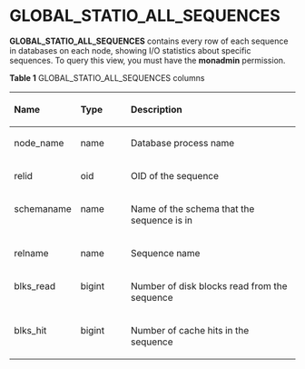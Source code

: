 # GLOBAL\_STATIO\_ALL\_SEQUENCES<a name="EN-US_TOPIC_0245374799"></a>

**GLOBAL\_STATIO\_ALL\_SEQUENCES**  contains every row of each sequence in databases on each node, showing I/O statistics about specific sequences. To query this view, you must have the  **monadmin**  permission.

**Table  1**  GLOBAL\_STATIO\_ALL\_SEQUENCES columns

<a name="en-us_topic_0237122695_table12464522277"></a>
<table><thead align="left"><tr id="en-us_topic_0237122695_row632617521276"><th class="cellrowborder" valign="top" width="19.77%" id="mcps1.2.4.1.1"><p id="en-us_topic_0237122695_p1326552132711"><a name="en-us_topic_0237122695_p1326552132711"></a><a name="en-us_topic_0237122695_p1326552132711"></a><strong id="b1296818595111"><a name="b1296818595111"></a><a name="b1296818595111"></a>Name</strong></p>
</th>
<th class="cellrowborder" valign="top" width="18.060000000000002%" id="mcps1.2.4.1.2"><p id="en-us_topic_0237122695_p1327652142717"><a name="en-us_topic_0237122695_p1327652142717"></a><a name="en-us_topic_0237122695_p1327652142717"></a><strong id="b1662714612519"><a name="b1662714612519"></a><a name="b1662714612519"></a>Type</strong></p>
</th>
<th class="cellrowborder" valign="top" width="62.17%" id="mcps1.2.4.1.3"><p id="en-us_topic_0237122695_p1732715216272"><a name="en-us_topic_0237122695_p1732715216272"></a><a name="en-us_topic_0237122695_p1732715216272"></a><strong id="b1930520795114"><a name="b1930520795114"></a><a name="b1930520795114"></a>Description</strong></p>
</th>
</tr>
</thead>
<tbody><tr id="en-us_topic_0237122695_row113272052162710"><td class="cellrowborder" valign="top" width="19.77%" headers="mcps1.2.4.1.1 "><p id="en-us_topic_0237122695_p4327195215278"><a name="en-us_topic_0237122695_p4327195215278"></a><a name="en-us_topic_0237122695_p4327195215278"></a>node_name</p>
</td>
<td class="cellrowborder" valign="top" width="18.060000000000002%" headers="mcps1.2.4.1.2 "><p id="en-us_topic_0237122695_p19327752122718"><a name="en-us_topic_0237122695_p19327752122718"></a><a name="en-us_topic_0237122695_p19327752122718"></a>name</p>
</td>
<td class="cellrowborder" valign="top" width="62.17%" headers="mcps1.2.4.1.3 "><p id="en-us_topic_0237122695_p153288529275"><a name="en-us_topic_0237122695_p153288529275"></a><a name="en-us_topic_0237122695_p153288529275"></a>Database process name</p>
</td>
</tr>
<tr id="en-us_topic_0237122695_row23281552102710"><td class="cellrowborder" valign="top" width="19.77%" headers="mcps1.2.4.1.1 "><p id="en-us_topic_0237122695_p132835242711"><a name="en-us_topic_0237122695_p132835242711"></a><a name="en-us_topic_0237122695_p132835242711"></a>relid</p>
</td>
<td class="cellrowborder" valign="top" width="18.060000000000002%" headers="mcps1.2.4.1.2 "><p id="en-us_topic_0237122695_p2328185220274"><a name="en-us_topic_0237122695_p2328185220274"></a><a name="en-us_topic_0237122695_p2328185220274"></a>oid</p>
</td>
<td class="cellrowborder" valign="top" width="62.17%" headers="mcps1.2.4.1.3 "><p id="en-us_topic_0237122695_p63281152142714"><a name="en-us_topic_0237122695_p63281152142714"></a><a name="en-us_topic_0237122695_p63281152142714"></a>OID of the sequence</p>
</td>
</tr>
<tr id="en-us_topic_0237122695_row33281152122713"><td class="cellrowborder" valign="top" width="19.77%" headers="mcps1.2.4.1.1 "><p id="en-us_topic_0237122695_p1432845282718"><a name="en-us_topic_0237122695_p1432845282718"></a><a name="en-us_topic_0237122695_p1432845282718"></a>schemaname</p>
</td>
<td class="cellrowborder" valign="top" width="18.060000000000002%" headers="mcps1.2.4.1.2 "><p id="en-us_topic_0237122695_p1832875214272"><a name="en-us_topic_0237122695_p1832875214272"></a><a name="en-us_topic_0237122695_p1832875214272"></a>name</p>
</td>
<td class="cellrowborder" valign="top" width="62.17%" headers="mcps1.2.4.1.3 "><p id="en-us_topic_0237122695_p18328125212273"><a name="en-us_topic_0237122695_p18328125212273"></a><a name="en-us_topic_0237122695_p18328125212273"></a>Name of the schema that the sequence is in</p>
</td>
</tr>
<tr id="en-us_topic_0237122695_row12328105214279"><td class="cellrowborder" valign="top" width="19.77%" headers="mcps1.2.4.1.1 "><p id="en-us_topic_0237122695_p153291052182712"><a name="en-us_topic_0237122695_p153291052182712"></a><a name="en-us_topic_0237122695_p153291052182712"></a>relname</p>
</td>
<td class="cellrowborder" valign="top" width="18.060000000000002%" headers="mcps1.2.4.1.2 "><p id="en-us_topic_0237122695_p103292052192718"><a name="en-us_topic_0237122695_p103292052192718"></a><a name="en-us_topic_0237122695_p103292052192718"></a>name</p>
</td>
<td class="cellrowborder" valign="top" width="62.17%" headers="mcps1.2.4.1.3 "><p id="en-us_topic_0237122695_p2329105211271"><a name="en-us_topic_0237122695_p2329105211271"></a><a name="en-us_topic_0237122695_p2329105211271"></a>Sequence name</p>
</td>
</tr>
<tr id="en-us_topic_0237122695_row1732915214271"><td class="cellrowborder" valign="top" width="19.77%" headers="mcps1.2.4.1.1 "><p id="en-us_topic_0237122695_p3329552112710"><a name="en-us_topic_0237122695_p3329552112710"></a><a name="en-us_topic_0237122695_p3329552112710"></a>blks_read</p>
</td>
<td class="cellrowborder" valign="top" width="18.060000000000002%" headers="mcps1.2.4.1.2 "><p id="en-us_topic_0237122695_p1732995242716"><a name="en-us_topic_0237122695_p1732995242716"></a><a name="en-us_topic_0237122695_p1732995242716"></a>bigint</p>
</td>
<td class="cellrowborder" valign="top" width="62.17%" headers="mcps1.2.4.1.3 "><p id="en-us_topic_0237122695_p15329115210279"><a name="en-us_topic_0237122695_p15329115210279"></a><a name="en-us_topic_0237122695_p15329115210279"></a>Number of disk blocks read from the sequence</p>
</td>
</tr>
<tr id="en-us_topic_0237122695_row1532935242718"><td class="cellrowborder" valign="top" width="19.77%" headers="mcps1.2.4.1.1 "><p id="en-us_topic_0237122695_p17329185212716"><a name="en-us_topic_0237122695_p17329185212716"></a><a name="en-us_topic_0237122695_p17329185212716"></a>blks_hit</p>
</td>
<td class="cellrowborder" valign="top" width="18.060000000000002%" headers="mcps1.2.4.1.2 "><p id="en-us_topic_0237122695_p1232975210276"><a name="en-us_topic_0237122695_p1232975210276"></a><a name="en-us_topic_0237122695_p1232975210276"></a>bigint</p>
</td>
<td class="cellrowborder" valign="top" width="62.17%" headers="mcps1.2.4.1.3 "><p id="en-us_topic_0237122695_p14329105292719"><a name="en-us_topic_0237122695_p14329105292719"></a><a name="en-us_topic_0237122695_p14329105292719"></a>Number of cache hits in the sequence</p>
</td>
</tr>
</tbody>
</table>

